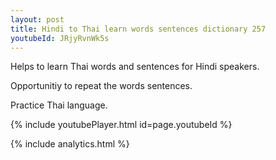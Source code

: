 ```yaml
---
layout: post
title: Hindi to Thai learn words sentences dictionary 257 
youtubeId: JRjyRvnWk5s
---
```

 
 
Helps to learn Thai words and sentences for Hindi speakers.

Opportunitiy to repeat the words sentences. 

Practice Thai language. 
 
{% include youtubePlayer.html id=page.youtubeId %}
 
 
{% include analytics.html %}